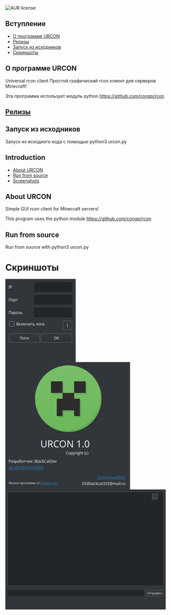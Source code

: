 ![AUR license](https://img.shields.io/badge/license-Apache-orange)

## Вступление
- [О программе URCON](#О-программе-URCON)
- [Релизы](#Релизы)
- [Запуск из исходников](#Запуск-из-исходников)
- [Скриншоты](#Скриншоты)

## О программе URCON
Universal rcon client
Простой графический rcon клиент для серверов Minecraft!

Эта программа использует модуль python https://github.com/conqp/rcon

## [Релизы](https://github.com/BlackCatDevel0per/URCON/releases)

## Запуск из исходников
Запуск из исходного кода с помощью python3 urcon.py

## Introduction
- [About URCON](#About-URCON)
- [Run from source](#Run-from-source)
- [Screenshots](#Скриншоты)

## About URCON
Simple GUI rcon client for Minecraft servers!

This program uses the python module https://github.com/conqp/rcon

## Run from source
Run from source with python3 urcon.py

# Скриншоты

<img src="Screenshots/connect.png" align="center" />
<img src="Screenshots/about.png" align="center" />
<img src="Screenshots/main.png" align="center" />